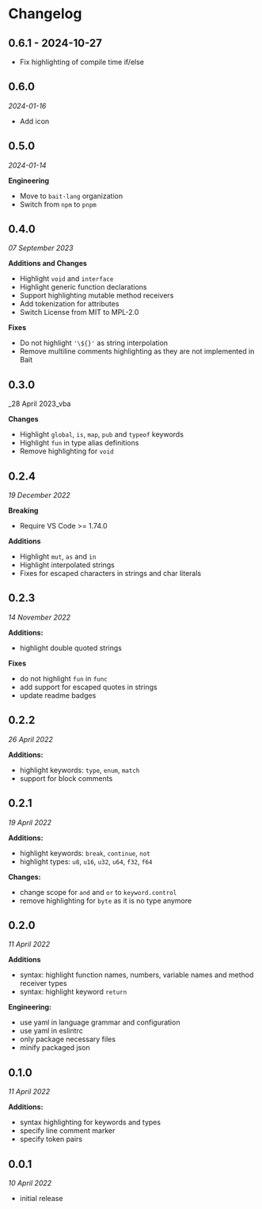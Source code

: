 # Changelog
## 0.6.1 - 2024-10-27
- Fix highlighting of compile time if/else


## 0.6.0
_2024-01-16_

- Add icon


## 0.5.0
_2024-01-14_

**Engineering**
- Move to `bait-lang` organization
- Switch from `npm` to `pnpm`


## 0.4.0
_07 September 2023_

**Additions and Changes**
- Highlight `void` and `interface`
- Highlight generic function declarations
- Support highlighting mutable method receivers
- Add tokenization for attributes
- Switch License from MIT to MPL-2.0

**Fixes**
- Do not highlight `'\${}'` as string interpolation
- Remove multiline comments highlighting as they are not implemented in Bait


## 0.3.0
_28 April 2023_vba

**Changes**
- Highlight `global`, `is`, `map`, `pub` and `typeof` keywords
- Highlight `fun` in type alias definitions
- Remove highlighting for `void`

## 0.2.4
_19 December 2022_

**Breaking**
- Require VS Code >= 1.74.0

**Additions**
- Highlight `mut`, `as` and `in`
- Highlight interpolated strings
- Fixes for escaped characters in strings and char literals

## 0.2.3
_14 November 2022_

**Additions:**
- highlight double quoted strings

**Fixes**
- do not highlight `fun` in `func`
- add support for escaped quotes in strings
- update readme badges

## 0.2.2
_26 April 2022_

**Additions:**
- highlight keywords: `type`, `enum`, `match`
- support for block comments

## 0.2.1
_19 April 2022_

**Additions:**
- highlight keywords: `break`, `continue`, `not`
- highlight types: `u8`, `u16`, `u32`, `u64`, `f32`, `f64`

**Changes:**
- change scope for `and` and `or` to `keyword.control`
- remove highlighting for `byte` as it is no type anymore

## 0.2.0
_11 April 2022_

**Additions**
- syntax: highlight function names, numbers, variable names and method receiver types
- syntax: highlight keyword `return`

**Engineering:**
- use yaml in language grammar and configuration
- use yaml in eslintrc
- only package necessary files
- minify packaged json

## 0.1.0
_11 April 2022_

**Additions:**
- syntax highlighting for keywords and types
- specify line comment marker
- specify token pairs

## 0.0.1
_10 April 2022_

- initial release
